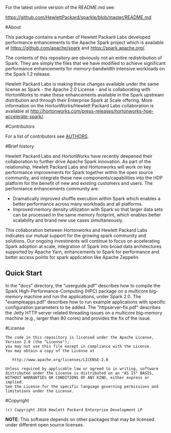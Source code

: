 
For the latest online version of the README.md see:
    
  https://github.com/HewlettPackard/sparkle/blob/master/README.md

#About

This package contains a number of Hewlett Packard Labs developed performance enhancements to the Apache Spark project which is available at https://github.com/apache/spark and https://spark.apache.org/.

The contents of this repository are obviously not an entire redistribution of Spark. They are simply the files that we have modified to achieve significant performance enhancements for memory-bandwidth intensive workloads on the Spark 1.2 release.

Hewlett Packard Labs is making these changes available under the same license as Spark - the Apache 2.0 License - and is collaborating with HortonWorks to make these enhancements available in the Spark upstream distribution and through their Enterprise Spark at Scale offering. More information on the HortonWorks/Hewlett Packard Labs collaboration is available at http://hortonworks.com/press-releases/hortonworks-hpe-accelerate-spark/.

#Contributors

For a list of contributors see [AUTHORS](https://github.com/HewlettPackard/sparkle/blob/master/AUTHORS).

#Brief history

Hewlett Packard Labs and HortonWorks have recently deepened their collaboration to further drive Apache Spark innovation. As part of the relationship, Hewlett Packard Labs and Hortonworks will work on key performance improvements for Spark together within the open source community, and integrate these new components/capabilities into the HDP platform for the benefit of new and existing customers and users.
The performance enhancements community are:
* Dramatically improved shuffle execution within Spark which enables a better performance across many workloads and all platforms.
* Improved memory density utilization with Spark so that larger data sets can be processed in the same memory footprint, which enables better scalability and brand new use cases simultaneously.

This collaboration between Hortonworks and Hewlett Packard Labs indicates our mutual support for the growing spark community and solutions. Our ongoing investments will continue to focus on accelerating Spark adoption at scale, integration of Spark into broad data architectures supported by Apache Yarn, enhancements to Spark for performance and better access points for spark application like Apache Zeppelin.

## Quick Start 

In the "docs" directory, the "userguide.pdf" describes how to compile the Spark High-Performance-Computing (HPC) package on a 
multicore big-memory machine and run the applications, under Spark 2.0.  The "exampleapps.pdf" describes how to run example 
applications with specific configuration parameters to be added. The "httpserver-fix.pdf" describes the Jetty HTTP server related 
threading issues on a multicore big-memory machine (e.g., larger than 80 cores) and provides the fix of the issue. 


#License

    The code in this repository is licensed under the Apache License, Version 2.0 (the "License");
    you may not use this file except in compliance with the License.
    You may obtain a copy of the License at

       http://www.apache.org/licenses/LICENSE-2.0

    Unless required by applicable law or agreed to in writing, software
    distributed under the License is distributed on an "AS IS" BASIS,
    WITHOUT WARRANTIES OR CONDITIONS OF ANY KIND, either express or implied.
    See the License for the specific language governing permissions and
    limitations under the License.

#Copyright

	(c) Copyright 2016 Hewlett Packard Enterprise Development LP

**NOTE**: This software depends on other packages that may be licensed under different open source licenses.


